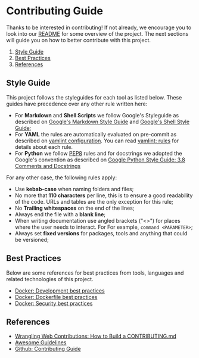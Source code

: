 # Contributing Guide

Thanks to be interested in contributing! If not already, we encourage you to look into our
[README](README.md) for some overview of the project. The next sections will guide you on how to better
contribute with this project.

1. [Style Guide](#style-guide)
1. [Best Practices](#best-practices)
1. [References](#references)

## Style Guide

This project follows the styleguides for each tool as listed below. These guides have precedence over any
other rule written here:

- For **Markdown** and **Shell Scripts** we follow Google's Styleguide as described on
[Google's Markdown Style Guide](https://google.github.io/styleguide/docguide/style.html) and
[Google's Shell Style Guide](https://google.github.io/styleguide/shellguide.html);
- For **YAML** the rules are automatically evaluated on pre-commit as described on
[yamlint configuration](.yamllint). You can read
[yamlint: rules](https://yamllint.readthedocs.io/en/stable/rules.html) for details about each rule.
- For **Python** we follow [PEP8](https://peps.python.org/pep-0008/) rules and for docstrings we adopted the
Google's convention as described on
[Google Python Style Guide: 3.8 Comments and Docstrings](https://google.github.io/styleguide/pyguide.html#38-comments-and-docstrings)

For any other case, the following rules apply:

- Use **kebab-case** when naming folders and files;
- No more that **110 characters** per line, this is to ensure a good readability of the code. URLs and tables
are the only exception for this rule;
- No **Trailing whitespaces** on the end of the lines;
- Always end the file with a **blank line**;
- When writing documentation use angled brackets ("<>") for places where the user needs to interact. For
For example, `command <PARAMETER>`;
- Always set **fixed versions** for packages, tools and anything that could be versioned;

## Best Practices

Below are some references for best practices from tools, languages and related technologies of this project.

- [Docker: Development best practices](https://docs.docker.com/develop/dev-best-practices/)
- [Docker: Dockerfile best practices](https://docs.docker.com/develop/develop-images/dockerfile_best-practices/)
- [Docker: Security best practices](https://docs.docker.com/develop/security-best-practices/)

## References

- [Wrangling Web Contributions: How to Build a CONTRIBUTING.md](https://mozillascience.github.io/working-open-workshop/contributing/)
- [Awesome Guidelines](https://github.com/Kristories/awesome-guidelines)
- [Github: Contributing Guide](https://github.com/github/docs/blob/main/CONTRIBUTING.md)
